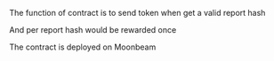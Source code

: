 The function of contract is to send token when get a valid report hash

And per report hash would be rewarded once

The contract is deployed on Moonbeam

